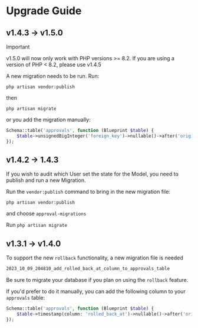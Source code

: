 # Upgrade Guide

## v1.4.3 -> v1.5.0

> [!IMPORTANT]
> v1.5.0 will now only work with PHP versions >= 8.2. If you are using a version of PHP < 8.2, please use v1.4.5

A new migration needs to be run. Run:

```shell
php artisan vendor:publish
```
then

```shell
php artisan migrate
```

or you add the migration manually:

```php
Schema::table('approvals', function (Blueprint $table) {
    $table->unsignedBigInteger('foreign_key')->nullable()->after('original_data');
});
```

## v1.4.2 -> 1.4.3

If you wish to audit which User set the state for the Model, you need to publish and run a new Migration.

Run the `vendor:publish` command to bring in the new migration file:

```shell
php artisan vendor:publish
```

and choose `approval-migrations`

Run `php artisan migrate`

## v1.3.1 -> v1.4.0

To support the new `rollback` functionality, a new migration file is needed

```bash
2023_10_09_204810_add_rolled_back_at_column_to_approvals_table
```

Be sure to migrate your database if you plan on using the `rollback` feature.

If you'd prefer to do it manually, you can add the following column to your `approvals` table:

```php
Schema::table('approvals', function (Blueprint $table) {
    $table->timestamp(column: 'rolled_back_at')->nullable()->after('original_data');
});
```
